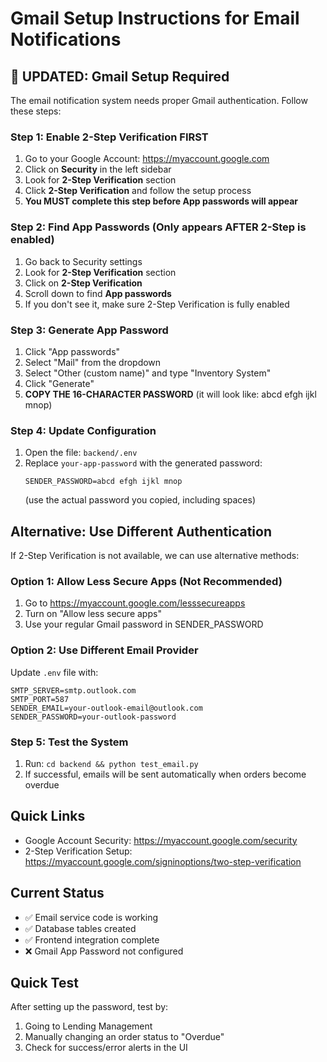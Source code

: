 # Gmail Setup Instructions for Email Notifications

## 🚨 UPDATED: Gmail Setup Required

The email notification system needs proper Gmail authentication. Follow these steps:

### Step 1: Enable 2-Step Verification FIRST
1. Go to your Google Account: https://myaccount.google.com
2. Click on **Security** in the left sidebar
3. Look for **2-Step Verification** section
4. Click **2-Step Verification** and follow the setup process
5. **You MUST complete this step before App passwords will appear**

### Step 2: Find App Passwords (Only appears AFTER 2-Step is enabled)
1. Go back to Security settings
2. Look for **2-Step Verification** section
3. Click on **2-Step Verification**
4. Scroll down to find **App passwords**
5. If you don't see it, make sure 2-Step Verification is fully enabled

### Step 3: Generate App Password
1. Click "App passwords"
2. Select "Mail" from the dropdown
3. Select "Other (custom name)" and type "Inventory System"
4. Click "Generate"
5. **COPY THE 16-CHARACTER PASSWORD** (it will look like: abcd efgh ijkl mnop)

### Step 4: Update Configuration
1. Open the file: `backend/.env`
2. Replace `your-app-password` with the generated password:
   ```
   SENDER_PASSWORD=abcd efgh ijkl mnop
   ```
   (use the actual password you copied, including spaces)

## Alternative: Use Different Authentication

If 2-Step Verification is not available, we can use alternative methods:

### Option 1: Allow Less Secure Apps (Not Recommended)
1. Go to https://myaccount.google.com/lesssecureapps
2. Turn on "Allow less secure apps"
3. Use your regular Gmail password in SENDER_PASSWORD

### Option 2: Use Different Email Provider
Update `.env` file with:
```
SMTP_SERVER=smtp.outlook.com
SMTP_PORT=587
SENDER_EMAIL=your-outlook-email@outlook.com
SENDER_PASSWORD=your-outlook-password
```

### Step 5: Test the System
1. Run: `cd backend && python test_email.py`
2. If successful, emails will be sent automatically when orders become overdue

## Quick Links
- Google Account Security: https://myaccount.google.com/security
- 2-Step Verification Setup: https://myaccount.google.com/signinoptions/two-step-verification

## Current Status
- ✅ Email service code is working
- ✅ Database tables created
- ✅ Frontend integration complete
- ❌ Gmail App Password not configured

## Quick Test
After setting up the password, test by:
1. Going to Lending Management
2. Manually changing an order status to "Overdue"
3. Check for success/error alerts in the UI